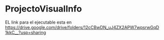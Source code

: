 # ProjectoVisualInfo
EL link para el ejecutable esta en https://drive.google.com/drive/folders/12cCBwDN_uJ4ZX2APW7wpsrwGqD1kkC__?usp=sharing
